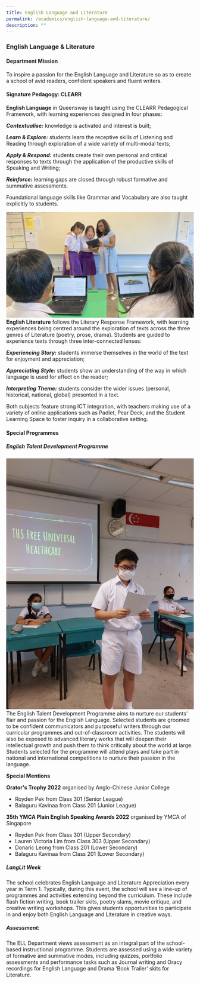 ```yaml
---
title: English Language and Literature
permalink: /academics/english-language-and-literature/
description: ""
---
```

### English Language & Literature

#### Department Mission

To inspire a passion for the English Language and Literature so as to create a school of avid readers, confident speakers and fluent writers.

  

#### Signature Pedagogy: CLEARR

**English Language** in Queensway is taught using the CLEARR Pedagogical Framework, with learning experiences designed in four phases:
 
**_Contextualise:_** knowledge is activated and interest is built;

  

_**Learn & Explore:**_ students learn the receptive skills of Listening and Reading through exploration of a wide variety of multi-modal texts;

  
**_Apply & Respond:_** students create their own personal and critical responses to texts through the application of the productive skills of Speaking and Writing;

**_Reinforce:_** learning gaps are closed through robust formative and summative assessments. 

Foundational language skills like Grammar and Vocabulary are also taught explicitly to students.


![](/images/USE.jpeg)
**English Literature** follows the Literary Response Framework, with learning experiences being centred around the exploration of texts across the three genres of Literature (poetry, prose, drama). Students are guided to experience texts through three inter-connected lenses:

  

**_Experiencing Story:_** students immerse themselves in the world of the text for enjoyment and appreciation;

  

_**Appreciating Style:**_ students show an understanding of the way in which language is used for effect on the reader;

  

**_Interpreting Theme:_** students consider the wider issues (personal, historical, national, global) presented in a text.

  

Both subjects feature strong ICT integration, with teachers making use of a variety of online applications such as Padlet, Pear Deck, and the Student Learning Space to foster inquiry in a collaborative setting.

#### Special Programmes  

##### English Talent Development Programme

![](/images/Debate%20workshop%20(USE).jpg)
The English Talent Development Programme aims to nurture our students’ flair and passion for the English Language. Selected students are groomed to be confident communicators and purposeful writers through our curricular programmes and out-of-classroom activities. The students will also be exposed to advanced literary works that will deepen their intellectual growth and push them to think critically about the world at large. Students selected for the programme will attend plays and take part in national and international competitions to nurture their passion in the language. 

**Special Mentions**

**Orator's Trophy 2022** organised by Anglo-Chinese Junior College 
* Royden Pek from Class 301 (Senior League) 
* Balaguru Kavinaa from Class 201 (Junior League) 

**35th YMCA Plain English Speaking Awards 2022** organised by YMCA of Singapore
* Royden Pek from Class 301 (Upper Secondary)
* Lauren Victoria Lim from Class 303 (Upper Secondary) 
* Donaric Leong from Class 201 (Lower Secondary)
* Balaguru Kavinaa from Class 201 (Lower Secondary)


##### LangLit Week

The school celebrates English Language and Literature Appreciation every year in Term 1. Typically, during this event, the school will see a line-up of programmes and activities extending beyond the curriculum. These include flash fiction writing, book trailer skits, poetry slams, movie critique, and creative writing workshops. This gives students opportunities to participate in and enjoy both English Language and Literature in creative ways.

##### Assessment:  

The ELL Department views assessment as an integral part of the school-based instructional programme. Students are assessed using a wide variety of formative and summative modes, including quizzes, portfolio assessments and performance tasks such as Journal writing and Oracy recordings for English Language and Drama ‘Book Trailer’ skits for Literature.